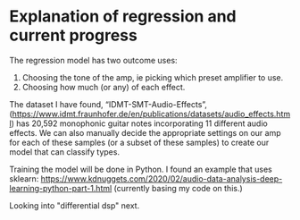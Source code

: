 # Explanation of regression and current progress

The regression model has two outcome uses:
1. Choosing the tone of the amp, ie picking which preset amplifier to use.
2. Choosing how much (or any) of each effect.

The dataset I have found, “IDMT-SMT-Audio-Effects”, (https://www.idmt.fraunhofer.de/en/publications/datasets/audio_effects.html) has 20,592 monophonic guitar notes incorporating 11 different audio effects. We can also manually decide the appropriate settings on our amp for each of these samples (or a subset of these samples) to create our model that can classify types. 

Training the model will be done in Python.
I found an example that uses sklearn:
https://www.kdnuggets.com/2020/02/audio-data-analysis-deep-learning-python-part-1.html
(currently basing my code on this.)

Looking into "differential dsp" next.
